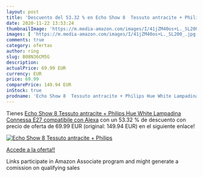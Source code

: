 ```yaml
---
layout: post
title: 'Descuento del 53.32 % en Echo Show 8  Tessuto antracite + Philips'
date: 2020-11-22 13:53:24
thumbnailImage: 'https://m.media-amazon.com/images/I/41jZM40os+L._SL200_.jpg'
images: [ 'https://m.media-amazon.com/images/I/41jZM40os+L._SL200_.jpg' ]
comments: true
category: ofertas
author: ring
slug: B08N36CM5G
description:
actualPrice: 69.99 EUR
currency: EUR
price: 69.99
comparePrice: 149.94 EUR
inStock: true
prodname: 'Echo Show 8  Tessuto antracite + Philips Hue White Lampadina Connessa  E27   compatibile con Alexa'
---
```


Tienes [Echo Show 8  Tessuto antracite + Philips Hue White Lampadina Connessa  E27   compatibile con Alexa](https://www.amazon.it/dp/B08N36CM5G/?tag=tolees00-21) con un 53.32 % de descuento con precio de oferta de 69.99 EUR (original: 149.94 EUR) en el siguiente enlace!

[![Echo Show 8  Tessuto antracite + Philips](https://m.media-amazon.com/images/I/41jZM40os+L._SL200_.jpg)](https://www.amazon.it/dp/B08N36CM5G/?tag=tolees00-21)

[Accede a la oferta!!](https://www.amazon.it/dp/B08N36CM5G/?tag=tolees00-21)

Links participate in Amazon Associate program and might generate a comission on qualifying sales


